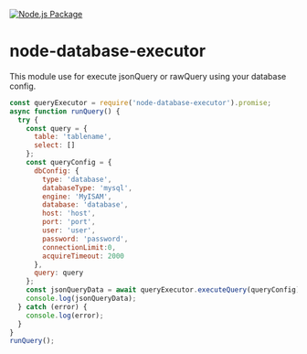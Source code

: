 [![Node.js Package](https://github.com/darshit-shah/node-database-executor/actions/workflows/npm-publish.yml/badge.svg?branch=master&event=release)](https://github.com/darshit-shah/node-database-executor/actions/workflows/npm-publish.yml)

# node-database-executor

This module use for execute jsonQuery or rawQuery using your database config.
```js
const queryExecutor = require('node-database-executor').promise;
async function runQuery() {
  try {
    const query = {
      table: 'tablename',
      select: []
    };
    const queryConfig = {
      dbConfig: {
        type: 'database',
        databaseType: 'mysql',
        engine: 'MyISAM',
        database: 'database',
        host: 'host',
        port: 'port',
        user: 'user',
        password: 'password',
        connectionLimit:0,
        acquireTimeout: 2000
      },
      query: query
    };
    const jsonQueryData = await queryExecutor.executeQuery(queryConfig);  
    console.log(jsonQueryData);
  } catch (error) {
    console.log(error);
  }
}
runQuery();
```
